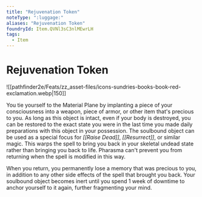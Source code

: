 ```yaml
---
title: "Rejuvenation Token"
noteType: ":luggage:"
aliases: "Rejuvenation Token"
foundryId: Item.QVNl3sC3nlMEwrLH
tags:
  - Item
---
```


# Rejuvenation Token
![[pathfinder2e/Feats/zz_asset-files/icons-sundries-books-book-red-exclamation.webp|150]]

You tie yourself to the Material Plane by implanting a piece of your consciousness into a weapon, piece of armor, or other item that's precious to you. As long as this object is intact, even if your body is destroyed, you can be restored to the exact state you were in the last time you made daily preparations with this object in your possession. The soulbound object can be used as a special focus for _[[Raise Dead]]_, _[[Resurrect]]_, or similar magic. This warps the spell to bring you back in your skeletal undead state rather than bringing you back to life. Pharasma can't prevent you from returning when the spell is modified in this way.

When you return, you permanently lose a memory that was precious to you, in addition to any other side effects of the spell that brought you back. Your soulbound object becomes inert until you spend 1 week of downtime to anchor yourself to it again, further fragmenting your mind.
